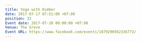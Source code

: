 ```yaml
---
title: Yoga with Kimber
date: 2017-07-17 07:51:00 +07:00
position: 32
Event date: 2017-07-20 00:00:00 +07:00
Venue: The Grove
Event URL: https://www.facebook.com/events/1879290562336773/
---
```


